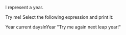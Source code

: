 I represent a year.

Try me! Select the following expression and print it:

Year current daysInYear "Try me again next leap year!"